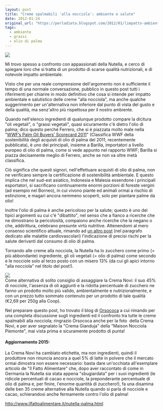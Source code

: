 ```yaml
---
layout: post
title: "Creme spalmabili 'alla nocciola': ambiente e salute"
date: 2012-01-24
original_url: "https://perladieta.blogspot.com/2012/01/limpatto-ambientale-delle-creme-alla.html"
tags:
  - ambiente
  - grassi
  - olio di palma
---
```


[![](/perladieta/assets/7a25bbdc6e8512cc.png)](http://perladieta.blogspot.it/2012/01/limpatto-ambientale-delle-creme-alla.html)

Mi trovo spesso a confronto con appassionati della Nutella, e cerco di spiegare loro che si tratta di un prodotto di scarse qualità nutrizionali, e di notevole impatto ambientale.  

Visto che per una reale comprensione dell'argomento non è sufficiente il tempo di una normale conversazione, pubblico in questo post tutti i riferimenti per chiarire in modo definitivo che cosa si intende per impatto ambientale e salutistico delle creme "alla nocciola", ma anche qualche suggerimento per un'alternativa non inferiore dal punto di vista del gusto e della qualità, ma senz'altro più rispettosa per il nostro ambiente.

Quando nell'elenco ingredienti di qualunque prodotto compare la dicitura "oli vegetali", o "grassi vegetali", quasi sicuramente c'è dietro l'olio di palma; dico questo perché Ferrero, che si è piazzata molto male nella "[WWF’s Palm Oil Buyers’ Scorecard 2011](http://www.wwf.org.au/news_resources/?3342/WWF-Palm-Oil-Buyers-Scorecard-2011)" (Classifica WWF della sostenibilità degli acquisti di olio di palma del 2011, recentemente pubblicata), è uno dei principali, insieme a Barilla, importatori a livello europeo di olio di palma, come si vede appunto nel rapporto WWF; Barilla si piazza decisamente meglio di Ferrero, anche se non va oltre metà classifica.

Ciò significa che questi signori, nell'effettuare acquisti di olio di palma, non ne verificano sempre la certificazione di sostenibilità ambientale. E questo implica che nel sud-est asiatico, Indonesia e Malesia essendone i principali esportatori, si sacrificano continuamente enormi porzioni di foreste vergini (ad esempio nel Borneo), in cui vivono piante ed animali ormai a rischio di estinzione, e magari ancora nemmeno scoperti, solo per piantare palme da olio!

Inoltre l'olio di palma è anche pericoloso per la salute; questo è uno dei tipici argomenti su cui c'è "dibattito", nel senso che a fianco a ricerche che ne dimostrano la pericolosità, compaiono anche ricerche che la negano o che, addirittura, celebrano presunte virtù nutritive. Attenendomi al mero consenso scientifico attuale, rimando ad [un altro post](http://perladieta.blogspot.com/2012/01/alimentazione-e-prevenzione-di-malattie.html) (nel paragrafo dedicato alle malattie cardiovascolari) l'indicazione di precisi rischi per la salute derivanti dal consumo di olio di palma.  
  
Tornando alle creme alla nocciola, la Nutella ha lo zucchero come primo (= più abbondante) ingrediente, gli oli vegetali (= olio di palma) come secondo e le nocciole solo al terzo posto con un misero 13% (da cui gli apici intorno "alla nocciola" nel titolo del post!).  
  
[![](/perladieta/assets/828ff09c5934aa7a.jpg)](https://blogger.googleusercontent.com/img/b/R29vZ2xl/AVvXsEhMaTLByOrtH-vGcUwsad14Ks2rLlwmqm2SLsDgpZrf9PhYWUk_RHW6HyJRuNaz8oWYNvn61I9lQ6xPLsx_8PVOkddvcqUzd0STXyneeze3NOP9HUQnOBoiDb4ae7JUCZMjn0LaY7R67hs/s1600/crema-novi.jpg)  
Come alternativa di solito consiglio di assaggiare la Crema Novi: il suo 45% di nocciole, l'assenza di oli aggiunti e la ridotta percentuale di zucchero ne fanno un prodotto molto più valido, ambientalmente e nutrizionalmente, e con un prezzo tutto sommato contenuto per un prodotto di tale qualità (€2,69 per 250g alla Coop).  
  
Nel preparare questo post, ho trovato il blog di [Orsococa](http://orsococa.blogspot.com/2011/04/confronto-creme-alla-nocciolacioccolato.html) a cui rimando per una completa discussione sugli ingredienti ed il confronto tra tutte le creme spalmabili alla nocciola; ringrazio Orsococa anche per la foto  della Crema Novi, e per aver segnalato la "Crema Gianduja" della "Maison Nocciola Piemonte", mai vista prima e sicuramente prodotto di punta!  

#### Aggiornamento 2015:

La Crema Novi ha cambiato etichetta, ma non ingredienti, quindi il produttore non rinuncia ancora a quel 5% di latte in polvere che il mercato ormai dimostra non essere necessario: basta dare un'occhiata all'esemplare articolo de "Il Fatto Alimentare" che, dopo aver raccontato di come in Germania la Nutella sia stata appena "sbugiardata" per i suoi ingredienti (le ridicole percentuali di cacao e nocciole, la preponderante percentuale di olio di palma e, per finire, l'enorme quantità di zucchero!), fa una disamina delle ben 35 creme alternative alla Nutella quando si parla di nocciole e cacao, schierandosi anche fermamente contro l'olio di palma!

<http://www.ilfattoalimentare.it/nutella-palma.html>
